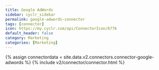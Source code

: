 ```yaml
---
title: Google AdWords
sidebar: cyclr_sidebar
permalink: google-adwords-connector
tags: [connector]
icon: https://my.cyclr.com/api/ConnectorIcon/6776
default_header: false
category: Marketing
categories: [Marketing]
---
```

{% assign connectordata = site.data.v2.connectors.connector-google-adwords %}
{% include v2/connector/connector.html %}	